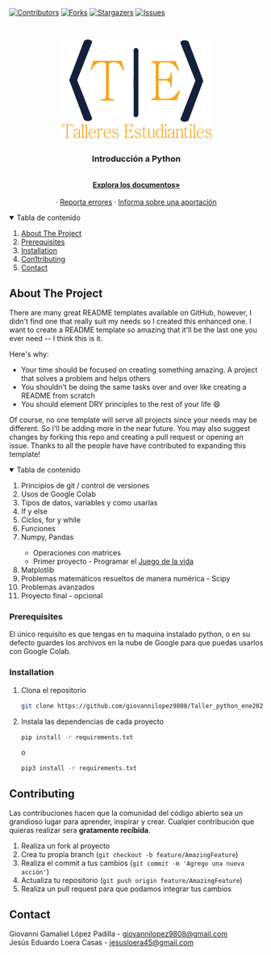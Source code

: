 [![Contributors][contributors-shield]][contributors-url]
[![Forks][forks-shield]][forks-url]
[![Stargazers][stars-shield]][stars-url]
[![Issues][issues-shield]][issues-url]

<!-- PROJECT LOGO -->
<br />
<p align="center">
  <a href="https://github.com/giovannilopez9808/Taller_python_ene2021">
    <img src="images/logo.png" alt="Logo" width="300" height="200">
  </a>

  <h3 align="center">Introducción a Python</h3>

  <p align="center">
    <br />
    <a href="https://github.com/giovannilopez9808/Taller_python_ene2021"><strong>Explora los documentos»</strong></a>
    <br />
    <br />
    ·
    <a href="https://github.com/giovannilopez9808/Taller_python_ene2021/issues">Reporta errores</a>
    ·
    <a href="https://github.com/giovannilopez9808/Taller_python_ene2021/issues">Informa sobre una aportación</a>
  </p>
</p>

<!-- TABLE OF CONTENTS -->
<details open="open">
  <summary>Tabla de contenido</summary>
  <ol>
    <li><a href="#about-the-project">About The Project</a></li>
    <li><a href="#prerequisites">Prerequisites</a></li>
    <li><a href="#installation">Installation</a></li>
    <li><a href="#contributing">Con1tributing</a></li>
    <li><a href="#contact">Contact</a></li>
  </ol>
</details>

<!-- ABOUT THE PROJECT -->

## About The Project

There are many great README templates available on GitHub, however, I didn't find one that really suit my needs so I created this enhanced one. I want to create a README template so amazing that it'll be the last one you ever need -- I think this is it.

Here's why:

- Your time should be focused on creating something amazing. A project that solves a problem and helps others
- You shouldn't be doing the same tasks over and over like creating a README from scratch
- You should element DRY principles to the rest of your life :smile:

Of course, no one template will serve all projects since your needs may be different. So I'll be adding more in the near future. You may also suggest changes by forking this repo and creating a pull request or opening an issue. Thanks to all the people have have contributed to expanding this template!
<details open="close">
  <summary>Tabla de contenido</summary>
  <ol>
    <li>Principios de git / control de versiones</li>
    <li>Usos de Google Colab</li>
    <li>Tipos de datos, variables y como usarlas</li>
    <li>If y else</li>
    <li>Ciclos, for y while</li>
    <li>Funciones</li>
    <li>Numpy, Pandas</li>
    <ul>
    <li>Operaciones con matrices</li>
    <li>Primer proyecto - Programar el <a href="https://en.wikipedia.org/wiki/Conway%27s_Game_of_Life">Juego de la vida</a></li>
    </ul>
    <li>Matplotlib</li>
    <li>Problemas matemáticos resueltos de manera numérica - Scipy</li>
    <li>Problemas avanzados</li>
    <li>Proyecto final - opcional</li>
  </ol>
</details>

### Prerequisites

El único requisito es que tengas en tu maquina instalado python, o en su defecto guardes los archivos en la nube de
Google para que puedas usarlos con Google Colab.

### Installation

1. Clona el repositorio
   ```sh
   git clone https://github.com/giovannilopez9808/Taller_python_ene2021.git
   ```
2. Instala las dependencias de cada proyecto
   ```sh
   pip install -r requirements.txt
   ```
   o 
   ```sh
   pip3 install -r requirements.txt
   ```

<!-- CONTRIBUTING -->

## Contributing

Las contribuciones hacen que la comunidad del código abierto sea un grandioso lugar para aprender, inspirar y crear.
Cualqier contribución que quieras realizar sera **gratamente recibida**.

1. Realiza un fork al proyecto
2. Crea tu propia branch (`git checkout -b feature/AmazingFeature`)
3. Realiza el commit a tus cambios (`git commit -m 'Agrego una nueva acción'`)
4. Actualiza tu repositorio (`git push origin feature/AmazingFeature`)
5. Realiza un pull request para que podamos integrar tus cambios

<!-- CONTACT -->

## Contact

Giovanni Gamaliel López Padilla - giovannilopez9808@gmail.com <br>
Jesús Eduardo Loera Casas - jesusloera45@gmail.com

<!-- MARKDOWN LINKS & IMAGES -->
<!-- https://www.markdownguide.org/basic-syntax/#reference-style-links -->

[contributors-shield]: https://img.shields.io/github/contributors/giovannilopez9808/Taller_python_ene2021.svg?style=for-the-badge
[contributors-url]: https://github.com/giovannilopez9808/Taller_python_ene2021/graphs/contributors
[forks-shield]: https://img.shields.io/github/forks/giovannilopez9808/Taller_python_ene2021.svg?style=for-the-badge
[forks-url]: https://github.com/giovannilopez9808/Taller_python_ene2021/network/members
[stars-shield]: https://img.shields.io/github/stars/giovannilopez9808/Taller_python_ene2021.svg?style=for-the-badge
[stars-url]: https://github.com/giovannilopez9808/Taller_python_ene2021/stargazers
[issues-shield]: https://img.shields.io/github/issues/giovannilopez9808/Taller_python_ene2021.svg?style=for-the-badge
[issues-url]: https://github.com/giovannilopez9808/Taller_python_ene2021/issues
